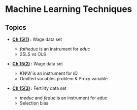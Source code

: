 # Machine Learning Techniques

## Topics
- **[Ch 15(1)](https://github.com/chloesung/Econometrics/blob/main/2.%20Instrument%20Variables%20Approach/Wooldridge/Wooldridge_Ch15(1).ipynb) :** Wage data set
  + *fatheduc* is an instrument for *educ*
  + 2SLS vs OLS
 
- **[Ch 15(2)](https://github.com/chloesung/Econometrics/blob/main/2.%20Instrument%20Variables%20Approach/Wooldridge/Wooldridge_Ch15(2).ipynb) :** Wage data set
  + *KWW* is an instrument for *IQ*
  + Omitted variables problem & Proxy variable
  
- **[Ch 15(3)](https://github.com/chloesung/Econometrics/blob/main/2.%20Instrument%20Variables%20Approach/Wooldridge/Wooldridge_Ch15(3).ipynb) :** Fertility data set
  + *meduc* and *feduc* is an instrument for *educ*
  + Selection bias
